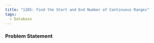 ```yaml
---
title: "1285: Find the Start and End Number of Continuous Ranges"
tags:
  - Database
---
```

### Problem Statement


